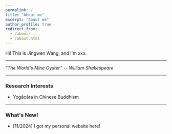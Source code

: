 ```yaml
---
permalink: /
title: "About me"
excerpt: "About me"
author_profile: true
redirect_from: 
  - /about/
  - /about.html
---
```


Hi! This is Jingwen Wang, and I'm xxx.

---

_“The World's Mine Oyster” -- William Shakespeare_

---

### Research Interests

- Yogācāra in Chinese Buddhism

---

### What's New!

- [11/2024] I got my personal website here!
